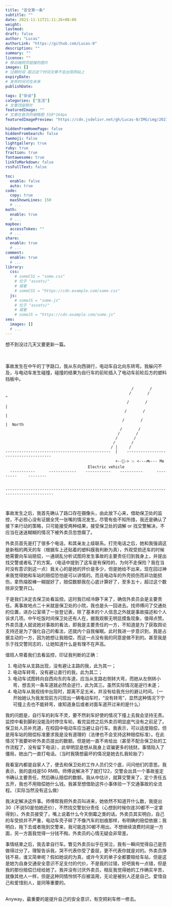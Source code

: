 ```yaml
---
title: "安全第一条"
subtitle: ""
date: 2021-11-11T21:11:26+08:00
weight: 
lastmod: 
draft: false
author: "Lucas"
authorLink: "https://github.com/Lucas-0"
description: ""
summary: ""
license: ""
# 移动端网页链接的图片
images: []
# 过期时间 超过这个时间文章不会出现网站上
expiryDate: 
# 发布时间可在未来
publishDate: 

tags: ["杂谈"]
categories: ["生活"]
# 文章顶部照片
featuredImage: ""
# 文章在首页的缩略图 550*164px
featuredImagePreview: "https://cdn.jsdelivr.net/gh/Lucas-0/IMG/img/202111112124383.jpeg"

hiddenFromHomePage: false
hiddenFromSearch: false
twemoji: false
lightgallery: true
ruby: true
fraction: true
fontawesome: true
linkToMarkdown: false
rssFullText: false

toc:
  enable: false
  auto: true
code:
  copy: true
  maxShownLines: 150
  # ...
math:
  enable: true
  # ...
mapbox:
  accessToken: ""
  # ...
share:
  enable: true
  # ...
comment:
  enable: true
  # ...
library:
  css:
    # someCSS = "some.css"
    # 位于 "assets/"
    # 或者
    # someCSS = "https://cdn.example.com/some.css"
  js:
    # someJS = "some.js"
    # 位于 "assets/"
    # 或者
    # someJS = "https://cdn.example.com/some.js"
seo:
  images: []
  # ...
---
```

想不到没过几天又要更新一篇。
<!--more-->
</br></br>
事故发生在中午的丁字路口，我从东向西骑行，电动车自北向东转弯。我躲闪不及，与电动车发生碰撞，碰撞的结果为自行车的前轮插入了电动车前轮后方的塑料挡板中。
```
                                                       /       /                           
                                                      /       /                 ^          
                                                     /       /                  |          
                                                    /       /                   |          
                                                   /       /                    |  North   
                                                  /       /                                
                                                 /       /                                 
                                                /       /                                  
                                               /       /                                   
                                              / |     /                                    
----------------------------------------------  |    ------------------------------------- 
                                                +--🛵-> 💥 <---🚲--- Me                
                                    Electric vehicle                                       
  -----------      ------------    -----------    ----------      ---------     --------   
                                                                                           
                                                                                           
-------------------------------------------------------------------------------------------
                                                                                           
                                                                                           
```
事故发生之后，我首先确认了路口存在摄像头，由此放下心来，借助保卫处的监控，不必担心没有证据全凭一张嘴的情况发生。尽管有些不知所措，我还是确认了接下来行动的策略，只可能接受两种结果，接受保卫处的调解 or 找交警解决，不应当在迷迷糊糊的情况下被外卖员忽悠瘸了。

外卖员首先是打了很多个电话，和其亲友上级联系。打完电话之后，她和我强调这是新租的两天的车（根据车上还贴着的塑料膜我判断为真），外观受损还车的时候她需要向车站赔偿，一通胡乱分析试图将发生事故的主要责任归到我身上，并提出找交警或者私了的方案。（电话中提到了这车是有保险的，为何不走保险？我在当时没有意识到这一点）我关心的是她的开价是多少，但是她给不出来，现在回过神来我觉得她和车站的赔偿恐怕是可以讲情的。而且电动车的外壳损伤而非功能损伤，拿热熔胶棒一糊就好了，赔偿数额我在心底计算好了，至多五十，超过这个数除非交警开口。

于是我们决定去保卫处看监控。这时我已经冷静下来了，确信外卖员会是主要责任。离事故地点二十米就是保卫处的小院，我也是头一回进去。找师傅问了交通处的位置，进办公室填了一张登记表，除了基本的个人信息之外就是事故描述和个人诉求几项。中午吃饭时间保卫处还有人在，据我观察无明显摸鱼现象，值得点赞。外卖员逢人就说她对事故的看法，即我是主要责任的一方，不知道是为了获取舆论支持还是为了强化自己的看法，还就内个自我催眠。此时我进一步意识到，我是占据主动的一方，因为她想让我赔偿，而这一点没有我的同意是做不到的。甚至我是乐于找交警同志的，让她知道什么是有理不在声高。

值班人带着我们去看监控，印证我判断的正确：
1. 电动车从支路出现，没有避让主路的我，此为其一；
2. 电动车转弯，没有避让直行的我，此为其二；
3. 电动车试图转向自西向东的车道，应当从支路右侧转大弯，而她从左侧转小弯，想去另一条车道就必然会逆行，此为其三。虽然实际情况是逆行未遂；
4. 电动车从我视线中出现时，距离不足五米，并没有给我充分的避让时间。（一开始她认为我发现前方闪现出一辆电动车时，“没有转弯”，显然这种情况下宁可撞上去也不能转弯，谁知道身后或者对面车道开过来的是什么）

我的问题是，自行车的刹车不灵，要不然刹车好使的情况下撞上去我会坚持无责。监控中看到脚刹没能及时停住车轮。看完监控之后外卖员明显底气没有之前足了。保卫处人员补充道，在校园中电动车应当避让自行车。我表示，可以适度赔偿，但是用车站的赔偿标准要求我是没有道理的（法律也不会支持这种赔偿标准）。在此情况下我要听听外卖员提出的数额。但是她一直不肯给出（甚至不配合保卫处的工作流程了，没有留下电话），此举明显是想从我身上诓骗更多的钱财。事情陷入了僵局，她出门一直打电话。（当时我猜想最坏的情况是她去扎我轮胎了）

我看室内都是自家人了，便去和保卫处的工作人员们交个底，问问他们的意思。我表示，我的底线是50 RMB。师傅说解决不了就打122，交警会出具一个事故鉴定书确认主要责任，然后确认赔偿的数额。我从中估计，就算交警来了，定个责任五五开，我也不用赔偿她什么钱。我甚至想借助这件小事体验一下交通事故的全流程。（实际当然没有这么做）

我决定解决这件事。师傅帮我把外卖员叫进来，她依然不知道开什么数，我提出30（不说50是怕她还价），不然找交警划分责任（心想到时候你连30都不一定拿得到）。外卖员接受了，嘴上说着什么今天倒霉之类的话。外卖员其实明白，自己的车受损并不严重，电动车壳子碎了不像汽车的划痕那样，有明确的赔偿依据；我明白，拖下去或者拖到交警来，我可能连30都不用出。不想继续浪费时间是一方面，另一方面我觉得一分钱不掏，外卖员的心情无疑会非常差。

事情结束之后，我去拿自行车。瞥见外卖员似乎在哭泣，我有一瞬间觉得自己是否做得过分了。理智告诉我，哭不代表你受了委屈，更不代表你就是对的。外卖员挣钱不易，谁又简单呢？假如她说的为真，或许今天的单子全都要赔给车站，但是这是她为自身交通安全意识不足支付的代价，不是我的过错，好吧我有一点错，但是我的那份赔偿已经给她了。我并没有讨厌外卖员，相反我觉得她的工作确实辛苦，就像其他人一样，但是这种同情怜悯不应被滥用，无论是被别人还是自己。爱惜自己和爱惜别人，是同等重要的。

<br/>
Anyway，最重要的是提升自己的安全意识，有空把刹车修一修去。